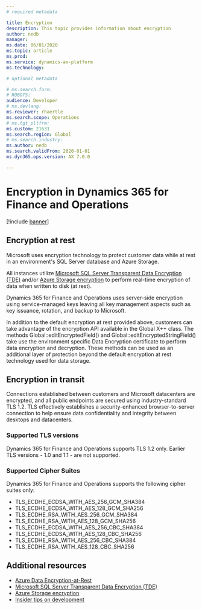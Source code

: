 ```yaml
---
# required metadata

title: Encryption
description: This topic provides information about encryption
author: nedb
manager: 
ms.date: 06/01/2020
ms.topic: article
ms.prod: 
ms.service: dynamics-ax-platform
ms.technology: 

# optional metadata

# ms.search.form: 
# ROBOTS: 
audience: Developer
# ms.devlang: 
ms.reviewer: rhaertle
ms.search.scope: Operations
# ms.tgt_pltfrm: 
ms.custom: 21631
ms.search.region: Global
# ms.search.industry: 
ms.author: nedb
ms.search.validFrom: 2020-01-01
ms.dyn365.ops.version: AX 7.0.0

---
```


# Encryption in Dynamics 365 for Finance and Operations

[!include [banner](../includes/banner.md)]

## Encryption at rest

Microsoft uses encryption technology to protect customer data while at rest in an environment's SQL Server database and Azure Storage.

All instances utilize [Microsoft SQL Server Transparent Data Encryption (TDE)](https://docs.microsoft.com/sql/relational-databases/security/encryption/transparent-data-encryption) and/or [Azure Storage encryption](https://docs.microsoft.com/azure/storage/common/storage-service-encryption) to perform real-time encryption of data when written to disk (at rest). 

Dynamics 365 for Finance and Operations uses server-side encryption using service-managed keys leaving all key management aspects such as key issuance, rotation, and backup to Microsoft.

In addition to the default encryption at rest provided above, customers can take advantage of the encryption API available in the Global X++ class. The methods Global::editEncryptedField() and Global::editEncryptedStringField() take use the environment specific Data Encryption certificate to perform data encryption and decryption. These methods can be used as an additional layer of protection beyond the default encryption at rest technology used for data storage.

## Encryption in transit

Connections established between customers and Microsoft datacenters are encrypted, and all public endpoints are secured using industry-standard TLS 1.2. TLS effectively establishes a security-enhanced browser-to-server connection to help ensure data confidentiality and integrity between desktops and datacenters. 

### Supported TLS versions

Dynamics 365 for Finance and Operations supports TLS 1.2 only. Earlier TLS versions - 1.0 and 1.1 - are not supported.

### Supported Cipher Suites

Dynamics 365 for Finance and Operations supports the following cipher suites only:

* TLS_ECDHE_ECDSA_WITH_AES_256_GCM_SHA384
* TLS_ECDHE_ECDSA_WITH_AES_128_GCM_SHA256
* TLS_ECDHE_RSA_WITH_AES_256_GCM_SHA384
* TLS_ECDHE_RSA_WITH_AES_128_GCM_SHA256
* TLS_ECDHE_ECDSA_WITH_AES_256_CBC_SHA384
* TLS_ECDHE_ECDSA_WITH_AES_128_CBC_SHA256
* TLS_ECDHE_RSA_WITH_AES_256_CBC_SHA384
* TLS_ECDHE_RSA_WITH_AES_128_CBC_SHA256

## Additional resources

* [Azure Data Encryption-at-Rest](https://docs.microsoft.com/azure/security/fundamentals/encryption-atrest)
* [Microsoft SQL Server Transparent Data Encryption (TDE)](https://docs.microsoft.com/sql/relational-databases/security/encryption/transparent-data-encryption)
* [Azure Storage encryption](https://docs.microsoft.com/azure/storage/common/storage-service-encryption)
* [Insider tips on development](https://community.dynamics.com/ax/b/newdynamicsax)
